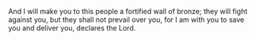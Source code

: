 And I will make you to this people a fortified wall of bronze; they will fight against you, but they shall not prevail over you, for I am with you to save you and deliver you, declares the Lord.
